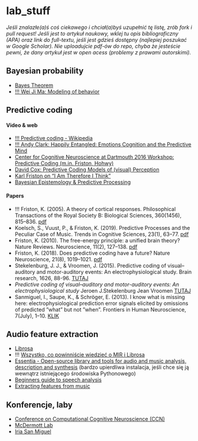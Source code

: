 # lab_stuff

*Jeśli znalazłe(a)ś coś ciekawego i chciał(a)byś uzupełnić tę listę, zrób fork i pull request! Jeśli jest to artykuł naukowy, wklej tu opis bibliograficzny (APA) oraz link do full-textu, jeśli jest gdzieś dostępny (najlepiej poszukać w Google Scholar). Nie uploadujcie pdf-ów do repo, chyba że jesteście pewni, że dany artykuł jest w open acess (problemy z prawami autorskimi).*

## Bayesian probability

- [Bayes Theorem](https://www.youtube.com/watch?v=XQoLVl31ZfQ)
- [!!! Wei Ji Ma: Modeling of behavior](https://www.youtube.com/watch?v=H1vp10PVKcw)

## Predictive coding

#### Video & web

- [!!! Predictive coding - Wikipedia](https://en.wikipedia.org/wiki/Predictive_coding)
- [!!! Andy Clark: Happily Entangled: Emotions Cognition and the Predictive Mind](https://www.youtube.com/watch?v=OS3RM3F8YmE)
- [Center for Cognitive Neuroscience at Dartmouth 2016 Workshop: Predictive Coding (m.in. Friston, Hohwy)](https://www.youtube.com/watch?v=8oyy5jmz8Ws&list=PLPDZ9rcIfxyMZacItqYr58NLzvtRPZcRQ)
- [David Cox: Predictive Coding Models of (visual) Perception](https://www.youtube.com/watch?v=P0yVuoATjzs)
- [Karl Friston on “I Am Therefore I Think”](https://www.youtube.com/watch?v=G_sQZeFRjR8)
- [Bayesian Epistemology & Predictive Processing](https://www.youtube.com/watch?v=pLcIT3kjsW0&fbclid=IwAR3J_chLDqrMFTQ02a1kJwU2SNRb50-D8cmk8Bl99FFmeyrNoE2_qllgqg0)


#### Papers

- !!! Friston, K. (2005). A theory of cortical responses. Philosophical Transactions of the Royal Society B: Biological Sciences, 360(1456), 815–836. [pdf](https://www.ncbi.nlm.nih.gov/pmc/articles/PMC1569488/pdf/rstb20051622.pdf)
- Koelsch, S., Vuust, P., & Friston, K. (2019). Predictive Processes and the Peculiar Case of Music. Trends in Cognitive Sciences, 23(1), 63–77. [pdf](http://stefan-koelsch.de/papers/koelsch_vuust_friston_2018_predictive_processes_and_the_peculiar_case_of_music_trends_in_cognitive_sciences.pdf)
- Friston, K. (2010). The free-energy principle: a unified brain theory? Nature Reviews. Neuroscience, 11(2), 127–138. [pdf](https://www.uab.edu/medicine/cinl/images/KFriston_FreeEnergy_BrainTheory.pdf)
- Friston, K. (2018). Does predictive coding have a future? Nature Neuroscience, 21(8), 1019–1021. [pdf](https://discovery.ucl.ac.uk/id/eprint/10056744/1/Friston_News%20and%20views.pdf)
- Stekelenburg, J. J., & Vroomen, J. (2015). Predictive coding of visual–auditory and motor-auditory events: An electrophysiological study. Brain research, 1626, 88-96. [TUTAJ](http://spitswww.uvt.nl/fsw/psychologie/cognitive-neuropsychology/Pubs/Jean/103.pdf)
- _Predictive coding of visual–auditory and motor-auditory events: An electrophysiological study_ Jeroen J.Stekelenburg Jean Vroomen [TUTAJ](http://spitswww.uvt.nl/fsw/psychologie/cognitive-neuropsychology/Pubs/Jean/103.pdf)
- Sanmiguel, I., Saupe, K., & Schröger, E. (2013). I know what is missing here: electrophysiological prediction error signals elicited by omissions of predicted ”what” but not ”when”. Frontiers in Human Neuroscience, 7(July), 1–10. [KLIK](https://www.frontiersin.org/articles/10.3389/fnhum.2013.00407/full)



## Audio feature extraction

- [Librosa](https://librosa.github.io/librosa/index.html)
- !!! [Wszystko, co powinniście wiedzieć o MIR i Librosa](https://musicinformationretrieval.com)
- [Essentia - Open-source library and tools for audio and music analysis, description and synthesis](https://essentia.upf.edu/) (bardzo upierdliwa instalacja, jeśli chce się ją wewnątrz istniejącego środowiska Pythonowego)
- [Beginners guide to speech analysis](https://towardsdatascience.com/beginners-guide-to-speech-analysis-4690ca7a7c05)
- [Extracting features from music](https://towardsdatascience.com/extract-features-of-music-75a3f9bc265d)

## Konferencje, laby

- [Conference on Computational Cognitive Neuroscience (CCN)](https://ccneuro.org/)
- [McDermott Lab](http://mcdermottlab.mit.edu)
- [Iria San Miguel](http://www.neurociencies.ub.edu/iria-sanmiguel/)
